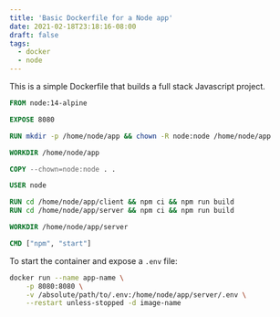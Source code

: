 ```yaml
---
title: 'Basic Dockerfile for a Node app'
date: 2021-02-18T23:18:16-08:00
draft: false
tags:
  - docker
  - node
---
```


This is a simple Dockerfile that builds a full stack Javascript project.

<!--more-->

```dockerfile
FROM node:14-alpine

EXPOSE 8080

RUN mkdir -p /home/node/app && chown -R node:node /home/node/app

WORKDIR /home/node/app

COPY --chown=node:node . .

USER node

RUN cd /home/node/app/client && npm ci && npm run build
RUN cd /home/node/app/server && npm ci && npm run build

WORKDIR /home/node/app/server

CMD ["npm", "start"]
```

To start the container and expose a `.env` file:

```bash
docker run --name app-name \
    -p 8080:8080 \
    -v /absolute/path/to/.env:/home/node/app/server/.env \
    --restart unless-stopped -d image-name
```
